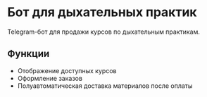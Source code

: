 # Бот для дыхательных практик

Telegram-бот для продажи курсов по дыхательным практикам.

## Функции
- Отображение доступных курсов
- Оформление заказов
- Полуавтоматическая доставка материалов после оплаты